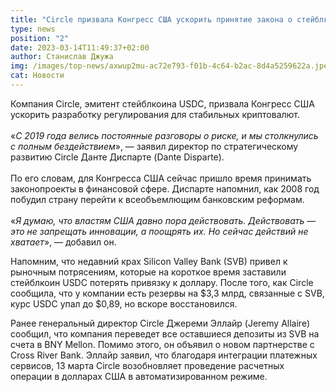 ```yaml
---
title: "Circle призвала Конгресс США ускорить принятие закона о стейблкоинах  "
type: news
position: "2"
date: 2023-03-14T11:49:37+02:00
author: Станислав Джужа
img: /images/top-news/axwup2mu-ac72e793-f01b-4c64-b2ac-8d4a5259622a.jpeg
cat: Новости
---
```

Компания Circle, эмитент стейблкоина USDC, призвала Конгресс США ускорить разработку регулирования для стабильных криптовалют.\
\
«*С 2019 года велись постоянные разговоры о риске, и мы столкнулись с полным бездействием*», — заявил директор по стратегическому развитию Circle Данте Диспарте (Dante Disparte).\
\
По его словам, для Конгресса США сейчас пришло время принимать законопроекты в финансовой сфере. Диспарте напомнил, как 2008 год побудил страну перейти к всеобъемлющим банковским реформам. \
\
«*Я думаю, что властям США давно пора действовать. Действовать — это не запрещать инновации, а поощрять их. Но сейчас действий не хватает*», — добавил он. 

Напомним, что недавний крах Silicon Valley Bank (SVB) привел к рыночным потрясениям, которые на короткое время заставили стейблкоин USDC потерять привязку к доллару. После того, как Circle сообщила, что у компании есть резервы на $3,3 млрд, связанные с SVB, курс USDC упал до $0,89, но вскоре восстановился. 

Ранее генеральный директор Circle Джереми Эллайр (Jeremy Allaire) сообщил, что компания переведет все оставшиеся депозиты из SVB на счета в BNY Mellon. Помимо этого, он объявил о новом партнерстве с Cross River Bank. Эллайр заявил, что благодаря интеграции платежных сервисов, 13 марта Circle возобновляет проведение расчетных операции в долларах США в автоматизированном режиме.